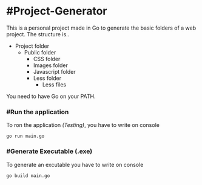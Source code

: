 # #Project-Generator

This is a personal project made in Go to generate the basic folders of a web project. The structure is..

<ul>
    <li>
        Project folder
        <ul>
            <li>
                Public folder
                <ul>
                    <li>CSS folder</li>
                    <li>Images folder</li>
                    <li>Javascript folder</li>
                    <li>
                        Less folder
                        <ul>
                            <li>Less files</li>
                        </ul>
                    </li>
                </ul>
            </li>
        </ul>
    </li>
    
</ul>

You need to have Go on your PATH.

### #Run the application

To ron the application *(Testing)*, you have to write on console

`go run main.go`


### #Generate Executable (.exe)

To generate an excutable you have to write on console

`go build main.go`